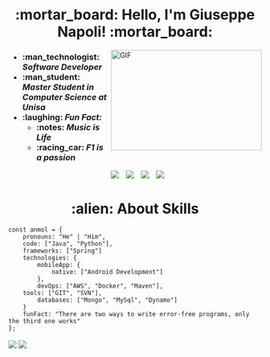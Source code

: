 <h1 align="center"> :mortar_board: Hello, I'm Giuseppe Napoli! :mortar_board: </h1>

<img align="right" top="500" height="200" width="300" alt="GIF" src="https://media.giphy.com/media/SWoSkN6DxTszqIKEqv/giphy.gif">

 <div class="icons-social">
 	<div>
 		<h3> <ul align="left">
			<li>:man_technologist: <i>Software Developer</i> </li>
	   	     	<li>:man_student: <i>Master Student in Computer Science at Unisa</i> </li>
            	     	<li>:laughing: <i>Fun Fact:</i>
				<ul> 
					<li>:notes: <i>Music is Life</i> </li>
					<li>:racing_car: <i>F1 is a passion</i> </li>
				</ul>
			</li>
		      </ul>
		</h3>
	</div>
	<div align="center">
        <a style="margin-left: 10px;"  target="_blank" href="https://www.linkedin.com/in/giuseppe-napoli-768563169/">
		<img src="https://img.icons8.com/doodle/40/000000/linkedin--v2.png"></a>
        <a style="margin-left: 10px;" target="_blank" href="https://github.com/Peppen">
		<img src="https://img.icons8.com/doodle/40/000000/github--v1.png"></a>
        <a style="margin-left: 10px;" target="_blank" href="https://www.instagram.com/peppen_20/">
		<img src="https://img.icons8.com/doodle/40/000000/instagram-new--v2.png"></a>
	<a style="margin-left: 10px;" target="_blank" href="https://twitter.com/20_peppe">
		<img src="https://img.icons8.com/doodle/1x/twitter-squared--v2.png" ></a>
	</div>
 </div>

<h1 align="center"> :alien: About Skills </h1>

`````
const anmol = {
    pronouns: "He" | "Him",
    code: ["Java", "Python"],
    frameworks: ["Spring"]
    technologies: {
        mobileApp: {
            native: ["Android Development"]
        },
        devOps: ["AWS", "Docker", "Maven"],
	tools: ["GIT", "SVN"],
        databases: ["Mongo", "MySql", "Dynamo"]
    }
    funFact: "There are two ways to write error-free programs, only the third one works"
};
`````
<a>
  <img align="center" src="https://github-readme-stats.vercel.app/api?username=peppen&show_icons=true&theme=radical" />
</a>
<a>
  <img align="center" src="https://github-readme-stats.vercel.app/api/top-langs/?username=peppen&layout=compact" />
</a>




